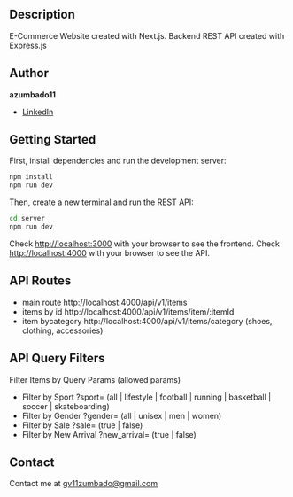 ## Description
E-Commerce Website created with Next.js. Backend REST API created with Express.js

## Author
**azumbado11**
* [LinkedIn](https://www.linkedin.com/in/azumbado11)

## Getting Started
First, install dependencies and run the development server:

```bash
npm install
npm run dev
```
Then, create a new terminal and run the REST API:
```bash
cd server
npm run dev
```
Check [http://localhost:3000](http://localhost:3000) with your browser to see the frontend.
Check [http://localhost:4000](http://localhost:4000) with your browser to see the API.

## API Routes
- main route  http://localhost:4000/api/v1/items
- items by id http://localhost:4000/api/v1/items/item/:itemId
- item  bycategory http://localhost:4000/api/v1/items/category (shoes, clothing, accessories)

## API Query Filters
Filter Items by Query Params (allowed params)
- Filter by Sport ?sport= (all | lifestyle | football | running | basketball | soccer | skateboarding)
- Filter by Gender ?gender= (all | unisex | men | women)
- Filter by Sale ?sale= (true | false)
- Filter by New Arrival ?new_arrival= (true | false)		

## Contact
Contact me at gv11zumbado@gmail.com
